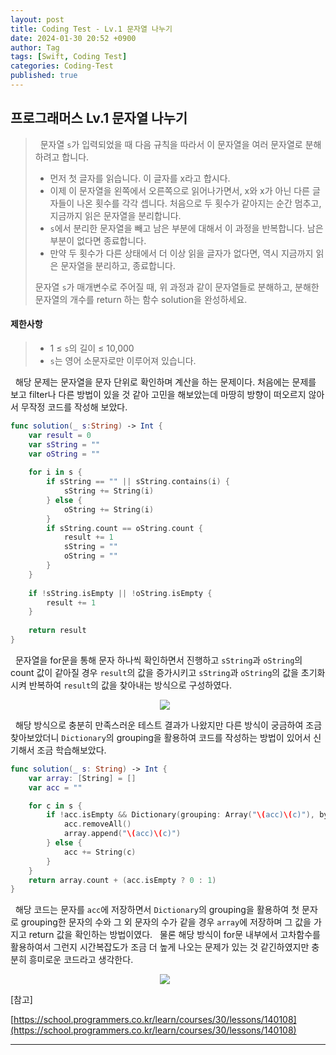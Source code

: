 ```yaml
---
layout: post
title: Coding Test - Lv.1 문자열 나누기
date: 2024-01-30 20:52 +0900
author: Tag
tags: [Swift, Coding Test]
categories: Coding-Test
published: true
---
```

<h2> 프로그래머스 Lv.1 문자열 나누기 </h2>

<blockquote>
&nbsp; 문자열 <code>s</code>가 입력되었을 때 다음 규칙을 따라서 이 문자열을 여러 문자열로 분해하려고 합니다.

<ul>
    <li> 먼저 첫 글자를 읽습니다. 이 글자를 x라고 합시다. </li>
    <li> 이제 이 문자열을 왼쪽에서 오른쪽으로 읽어나가면서, x와 x가 아닌 다른 글자들이 나온 횟수를 각각 셉니다. 처음으로 두 횟수가 같아지는 순간 멈추고, 지금까지 읽은 문자열을 분리합니다. </li>
    <li> <code>s</code>에서 분리한 문자열을 빼고 남은 부분에 대해서 이 과정을 반복합니다. 남은 부분이 없다면 종료합니다. </li>
    <li> 만약 두 횟수가 다른 상태에서 더 이상 읽을 글자가 없다면, 역시 지금까지 읽은 문자열을 분리하고, 종료합니다. </li>
</ul>

문자열 <code>s</code>가 매개변수로 주어질 때, 위 과정과 같이 문자열들로 분해하고, 분해한 문자열의 개수를 return 하는 함수 solution을 완성하세요.
</blockquote>

<h4> 제한사항 </h4>

<blockquote>
<ul>
    <li> 1 ≤ <code>s</code>의 길이 ≤ 10,000 </li>
    <li> <code>s</code>는 영어 소문자로만 이루어져 있습니다. </li>
</ul>
</blockquote>

&nbsp; 해당 문제는 문자열을 문자 단위로 확인하며 계산을 하는 문제이다. 처음에는 문제를 보고 filter나 다른 방법이 있을 것 같아 고민을 해보았는데 마땅히 방향이 떠오르지 않아서 무작정 코드를 작성해 보았다.

```swift
func solution(_ s:String) -> Int {
    var result = 0
    var sString = ""
    var oString = ""
    
    for i in s {
        if sString == "" || sString.contains(i) {
            sString += String(i)
        } else {
            oString += String(i)
        }
        if sString.count == oString.count {
            result += 1
            sString = ""
            oString = ""
        }
    }
    
    if !sString.isEmpty || !oString.isEmpty {
        result += 1
    }
    
    return result
}
```

&nbsp; 문자열을 for문을 통해 문자 하나씩 확인하면서 진행하고 `sString`과 `oString`의 count 값이 같아질 경우 `result`의 값을 증가시키고 `sString`과 `oString`의 값을 초기화 시켜 반복하여 `result`의 값을 찾아내는 방식으로 구성하였다.

<div style="display: flex; justify-content: center; align-items: center;">
  <img src="https://onedrive.live.com/embed?resid=1C2ED43779C10D71%21380&authkey=%21ADvUyFwKCKRPAR8&width=1628&height=1208" style="margin-right: 10px;">
</div>

&nbsp; 해당 방식으로 충분히 만족스러운 테스트 결과가 나왔지만 다른 방식이 궁금하여 조금 찾아보았더니 `Dictionary`의 grouping을 활용하여 코드를 작성하는 방법이 있어서 신기해서 조금 학습해보았다.

```swift
func solution(_ s: String) -> Int {
    var array: [String] = []
    var acc = ""

    for c in s {
        if !acc.isEmpty && Dictionary(grouping: Array("\(acc)\(c)"), by: { $0 })[acc.first]?.count == "\(acc)\(c)".filter({ $0 != acc.first ?? c }).count {
            acc.removeAll()
            array.append("\(acc)\(c)")
        } else {
            acc += String(c)
        }
    }
    return array.count + (acc.isEmpty ? 0 : 1)
}
```

&nbsp; 해당 코드는 문자를 `acc`에 저장하면서 `Dictionary`의 grouping을 활용하여 첫 문자로 grouping한 문자의 수와 그 외 문자의 수가 같을 경우 `array`에 저장하며 그 값을 가지고 return 값을 확인하는 방법이였다.
&nbsp; 물론 해당 방식이 for문 내부에서 고차함수를 활용하여서 그런지 시간복잡도가 조금 더 높게 나오는 문제가 있는 것 같긴하였지만 충분히 흥미로운 코드라고 생각한다.

<div style="display: flex; justify-content: center; align-items: center;">
  <img src="https://onedrive.live.com/embed?resid=1C2ED43779C10D71%21381&authkey=%21ABvi6PmzhyjB8F4&width=1630&height=1210" style="margin-right: 10px;">
</div>

[참고]

[https://school.programmers.co.kr/learn/courses/30/lessons/140108](https://school.programmers.co.kr/learn/courses/30/lessons/140108)

-----
